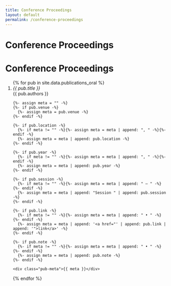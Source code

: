 ```yaml
---
title: Conference Proceedings
layout: default
permalink: /conference-proceedings
---
```


# Conference Proceedings

# Conference Proceedings

<ol class="pub-list">
{% for pub in site.data.publications_oral %}
  <li class="pub-item">
    <div class="pub-title"><em>{{ pub.title }}</em></div>
    <div class="pub-authors">{{ pub.authors }}</div>

    {%- assign meta = "" -%}
    {%- if pub.venue -%}
      {%- assign meta = pub.venue -%}
    {%- endif -%}

    {%- if pub.location -%}
      {%- if meta != "" -%}{%- assign meta = meta | append: ", " -%}{%- endif -%}
      {%- assign meta = meta | append: pub.location -%}
    {%- endif -%}

    {%- if pub.year -%}
      {%- if meta != "" -%}{%- assign meta = meta | append: ", " -%}{%- endif -%}
      {%- assign meta = meta | append: pub.year -%}
    {%- endif -%}

    {%- if pub.session -%}
      {%- if meta != "" -%}{%- assign meta = meta | append: " — " -%}{%- endif -%}
      {%- assign meta = meta | append: "Session " | append: pub.session -%}
    {%- endif -%}

    {%- if pub.link -%}
      {%- if meta != "" -%}{%- assign meta = meta | append: " • " -%}{%- endif -%}
      {%- assign meta = meta | append: '<a href="' | append: pub.link | append: '">link</a>' -%}
    {%- endif -%}

    {%- if pub.note -%}
      {%- if meta != "" -%}{%- assign meta = meta | append: " • " -%}{%- endif -%}
      {%- assign meta = meta | append: pub.note -%}
    {%- endif -%}

    <div class="pub-meta">{{ meta }}</div>
  </li>
{% endfor %}
</ol>

